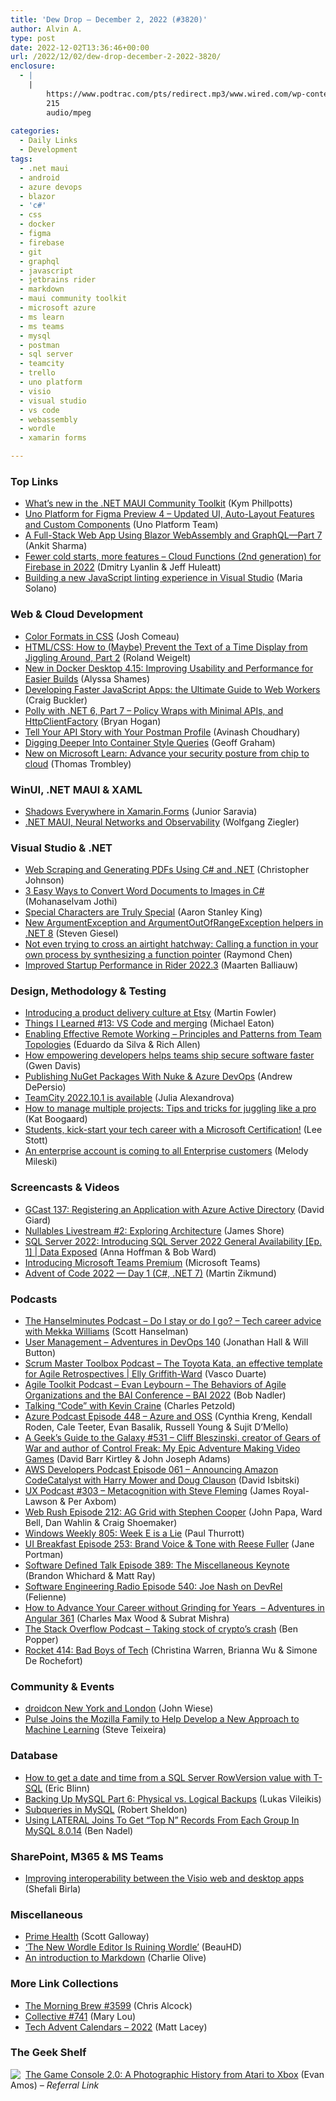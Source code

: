 ```yaml
---
title: 'Dew Drop – December 2, 2022 (#3820)'
author: Alvin A.
type: post
date: 2022-12-02T13:36:46+00:00
url: /2022/12/02/dew-drop-december-2-2022-3820/
enclosure:
  - |
    |
        https://www.podtrac.com/pts/redirect.mp3/www.wired.com/wp-content/uploads/2022/12/geeksguide531final.mp3
        215
        audio/mpeg
        
categories:
  - Daily Links
  - Development
tags:
  - .net maui
  - android
  - azure devops
  - blazor
  - 'c#'
  - css
  - docker
  - figma
  - firebase
  - git
  - graphql
  - javascript
  - jetbrains rider
  - markdown
  - maui community toolkit
  - microsoft azure
  - ms learn
  - ms teams
  - mysql
  - postman
  - sql server
  - teamcity
  - trello
  - uno platform
  - visio
  - visual studio
  - vs code
  - webassembly
  - wordle
  - xamarin forms

---
```

### <a name="top"></a>Top Links

  * <a href="https://devblogs.microsoft.com/dotnet/whats-new-in-the-dotnet-maui-community-toolkit/" target="_blank" rel="noopener">What’s new in the .NET MAUI Community Toolkit</a> (Kym Phillpotts)
  * <a href="https://platform.uno/blog/uno-platform-for-figma-preview-4-updated-ui-auto-layout-features-and-custom-components/" target="_blank" rel="noopener">Uno Platform for Figma Preview 4 – Updated UI, Auto-Layout Features and Custom Components</a> (Uno Platform Team)
  * <a href="https://www.syncfusion.com/blogs/post/a-full-stack-web-app-using-blazor-webassembly-and-graphql-part-7.aspx?utm_source=alvinashcraft&utm_medium=email&utm_campaign=alvinashcraft_blog_edmdec22" target="_blank" rel="noopener">A Full-Stack Web App Using Blazor WebAssembly and GraphQL—Part 7</a> (Ankit Sharma)
  * <a href="https://firebase.blog/posts/2022/12/cloud-functions-firebase-v2" target="_blank" rel="noopener">Fewer cold starts, more features &#8211; Cloud Functions (2nd generation) for Firebase in 2022</a> (Dmitry Lyanlin & Jeff Huleatt)
  * <a href="https://devblogs.microsoft.com/visualstudio/building-a-new-javascript-linting-experience-in-visual-studio/" target="_blank" rel="noopener">Building a new JavaScript linting experience in Visual Studio</a> (Maria Solano)



### <a name="web"></a>Web & Cloud Development

  * <a href="https://www.joshwcomeau.com/css/color-formats/" target="_blank" rel="noopener">Color Formats in CSS</a> (Josh Comeau)
  * <a href="https://weblogs.asp.net:443/rweigelt/html-css-how-to-maybe-prevent-the-text-of-a-time-display-from-jiggling-around-part-2" target="_blank" rel="noopener">HTML/CSS: How to (Maybe) Prevent the Text of a Time Display from Jiggling Around, Part 2</a> (Roland Weigelt)
  * <a href="https://www.docker.com/blog/docker-desktop-4-15-improved-usability-and-performance/" target="_blank" rel="noopener">New in Docker Desktop 4.15: Improving Usability and Performance for Easier Builds</a> (Alyssa Shames)
  * <a href="https://www.sitepoint.com/developing-faster-javascript-apps-the-ultimate-guide-to-web-workers/?utm_source=rss" target="_blank" rel="noopener">Developing Faster JavaScript Apps: the Ultimate Guide to Web Workers</a> (Craig Buckler)
  * <a href="https://nodogmablog.bryanhogan.net/2022/12/polly-with-net-6-part-7-policy-wraps-with-minimal-apis-and-httpclientfactory/" target="_blank" rel="noopener">Polly with .NET 6, Part 7 &#8211; Policy Wraps with Minimal APIs, and HttpClientFactory</a> (Bryan Hogan)
  * <a href="https://blog.postman.com/tell-your-api-story-with-your-postman-profile/" target="_blank" rel="noopener">Tell Your API Story with Your Postman Profile</a> (Avinash Choudhary)
  * <a href="https://css-tricks.com/digging-deeper-into-container-style-queries/" target="_blank" rel="noopener">Digging Deeper Into Container Style Queries</a> (Geoff Graham)
  * <a href="https://techcommunity.microsoft.com/t5/windows-it-pro-blog/new-on-microsoft-learn-advance-your-security-posture-from-chip/ba-p/3688359" target="_blank" rel="noopener">New on Microsoft Learn: Advance your security posture from chip to cloud</a> (Thomas Trombley)



### <a name="silverlight"></a>WinUI, .NET MAUI & XAML

  * <a href="https://trailheadtechnology.com/shadows-everywhere-in-xamarin-forms/" target="_blank" rel="noopener">Shadows Everywhere in Xamarin.Forms</a> (Junior Saravia)
  * <a href="https://wolfgang-ziegler.com/blog/maui-neuralnetworks-observability" target="_blank" rel="noopener">.NET MAUI, Neural Networks and Observability</a> (Wolfgang Ziegler)



### <a name="dotnet"></a>Visual Studio & .NET

  * <a href="https://www.thatamazingprogrammer.com/web-scraping-and-generating-pdfs-using-csharp-and-net" target="_blank" rel="noopener">Web Scraping and Generating PDFs Using C# and .NET</a> (Christopher Johnson)
  * <a href="https://www.syncfusion.com/blogs/post/convert-word-documents-to-images-in-csharp.aspx?utm_source=alvinashcraft&utm_medium=email&utm_campaign=alvinashcraft_blog_edmdec22" target="_blank" rel="noopener">3 Easy Ways to Convert Word Documents to Images in C#</a> (Mohanaselvam Jothi)
  * <a href="https://www.aaronstanleyking.com/2022/12/special-characters-are-truly-special.html" target="_blank" rel="noopener">Special Characters are Truly Special</a> (Aaron Stanley King)
  * <a href="https://steven-giesel.com/blogPost/f4bc6fcc-5691-4f72-b9bb-75aeeb59230a" target="_blank" rel="noopener">New ArgumentException and ArgumentOutOfRangeException helpers in .NET 8</a> (Steven Giesel)
  * <a href="https://devblogs.microsoft.com/oldnewthing/20221201-46/?p=107528" target="_blank" rel="noopener">Not even trying to cross an airtight hatchway: Calling a function in your own process by synthesizing a function pointer</a> (Raymond Chen)
  * <a href="https://blog.jetbrains.com/dotnet/2022/12/01/improved-startup-performance-in-rider-2022-3/" target="_blank" rel="noopener">Improved Startup Performance in Rider 2022.3</a> (Maarten Balliauw)



### <a name="design"></a>Design, Methodology & Testing

  * <a href="https://martinfowler.com/articles/bottlenecks-of-scaleups/etsy-product-delivery-culture.html" target="_blank" rel="noopener">Introducing a product delivery culture at Etsy</a> (Martin Fowler)
  * <a href="https://samestuffdifferentday.net/2022/12/01/things-i-learned-13/" target="_blank" rel="noopener">Things I Learned #13: VS Code and merging</a> (Michael Eaton)
  * <a href="https://www.infoq.com/articles/remote-working-team-topologies/" target="_blank" rel="noopener">Enabling Effective Remote Working &#8211; Principles and Patterns from Team Topologies</a> (Eduardo da Silva & Rich Allen)
  * <a href="https://github.blog/2022-12-01-how-empowering-developers-helps-teams-ship-secure-software-faster/" target="_blank" rel="noopener">How empowering developers helps teams ship secure software faster</a> (Gwen Davis)
  * <a href="https://blog.depersio.net/post/697738122173317120/publishing-nuget-packages-with-nuke-azure-devops" target="_blank" rel="noopener">Publishing NuGet Packages With Nuke & Azure DevOps</a> (Andrew DePersio)
  * <a href="https://blog.jetbrains.com/teamcity/2022/12/teamcity-2022-10-1-is-available/" target="_blank" rel="noopener">TeamCity 2022.10.1 is available</a> (Julia Alexandrova)
  * <a href="https://blog.trello.com/how-to-manage-multiple-projects" target="_blank" rel="noopener">How to manage multiple projects: Tips and tricks for juggling like a pro</a> (Kat Boogaard)
  * <a href="https://techcommunity.microsoft.com/t5/educator-developer-blog/students-kick-start-your-tech-career-with-a-microsoft/ba-p/3688548" target="_blank" rel="noopener">Students, kick-start your tech career with a Microsoft Certification!</a> (Lee Stott)
  * <a href="https://github.blog/2022-12-01-an-enterprise-account-is-coming-to-all-enterprise-customers/" target="_blank" rel="noopener">An enterprise account is coming to all Enterprise customers</a> (Melody Mileski)



### <a name="videos"></a>Screencasts & Videos

  * <a href="https://davidgiard.com/gcast-137-registering-an-application-with-azure-active-directory" target="_blank" rel="noopener">GCast 137: Registering an Application with Azure Active Directory</a> (David Giard)
  * <a href="https://www.jamesshore.com/v2/projects/nullables-livestream/2-exploring-architecture" target="_blank" rel="noopener">Nullables Livestream #2: Exploring Architecture</a> (James Shore)
  * <a href="http://www.youtube.com/watch?v=7bV516JfVLs" target="_blank" rel="noopener">SQL Server 2022: Introducing SQL Server 2022 General Availability [Ep. 1] | Data Exposed</a> (Anna Hoffman & Bob Ward)
  * <a href="http://www.youtube.com/watch?v=uGTF4b53A0o" target="_blank" rel="noopener">Introducing Microsoft Teams Premium</a> (Microsoft Teams)
  * <a href="http://www.youtube.com/watch?v=ruPVnlfIwxo" target="_blank" rel="noopener">Advent of Code 2022 — Day 1 (C#, .NET 7)</a> (Martin Zikmund)



### <a name="podcasts"></a>Podcasts

  * <a href="https://www.hanselminutes.com/869/do-i-stay-or-do-i-go-tech-career-advice-with-mekka-williams" target="_blank" rel="noopener">The Hanselminutes Podcast &#8211; Do I stay or do I go? &#8211; Tech career advice with Mekka Williams</a> (Scott Hanselman)
  * <a href="https://topenddevs.com/podcasts/adventures-in-devops/episodes/user-management-devops-140" target="_blank" rel="noopener">User Management &#8211; Adventures in DevOps 140</a> (Jonathan Hall & Will Button)
  * <a href="https://scrummastertoolbox.libsyn.com/the-toyota-kata-an-effective-template-for-agile-retrospectives-elly-griffith-ward" target="_blank" rel="noopener">Scrum Master Toolbox Podcast &#8211; The Toyota Kata, an effective template for Agile Retrospectives | Elly Griffith-Ward</a> (Vasco Duarte)
  * <a href="https://agiletoolkit.libsyn.com/evan-leybourn-the-behaviors-of-agile-organizations-and-the-bai-conference-bai-2022" target="_blank" rel="noopener">Agile Toolkit Podcast &#8211; Evan Leybourn &#8211; The Behaviors of Agile Organizations and the BAI Conference &#8211; BAI 2022</a> (Bob Nadler)
  * <a href="https://www.charlespetzold.com/blog/2022/12/Talking-Code-with-Kevin-Craine.html" target="_blank" rel="noopener">Talking “Code” with Kevin Craine</a> (Charles Petzold)
  * <a href="http://azpodcast.azurewebsites.net/post/Episode-448-Azure-and-OSS" target="_blank" rel="noopener">Azure Podcast Episode 448 &#8211; Azure and OSS</a> (Cynthia Kreng, Kendall Roden, Cale Teeter, Evan Basalik, Russell Young & Sujit D&#8217;Mello)
  * <a href="https://www.podtrac.com/pts/redirect.mp3/www.wired.com/wp-content/uploads/2022/12/geeksguide531final.mp3" target="_blank" rel="noopener">A Geek&#8217;s Guide to the Galaxy #531 &#8211; Cliff Bleszinski, creator of Gears of War and author of Control Freak: My Epic Adventure Making Video Games</a> (David Barr Kirtley & John Joseph Adams)
  * <a href="https://soundcloud.com/awsdevelopers/episode-061-announcing-amazon-codecatalyst-with-harry-mower-and-doug-clauson" target="_blank" rel="noopener">AWS Developers Podcast Episode 061 &#8211; Announcing Amazon CodeCatalyst with Harry Mower and Doug Clauson</a> (David Isbitski)
  * <a href="https://uxpodcast.com/303-metacognition-steve-fleming/" target="_blank" rel="noopener">UX Podcast #303 &#8211; Metacognition with Steve Fleming</a> (James Royal-Lawson & Per Axbom)
  * <a href="https://www.webrush.io/episodes/episode-212-ag-grid-with-stephen-cooper" target="_blank" rel="noopener">Web Rush Episode 212: AG Grid with Stephen Cooper</a> (John Papa, Ward Bell, Dan Wahlin & Craig Shoemaker)
  * <a href="https://www.thurrott.com/podcasts/windows-weekly/276514/windows-weekly-805-week-e-is-a-lie" target="_blank" rel="noopener">Windows Weekly 805: Week E is a Lie</a> (Paul Thurrott)
  * <a href="http://www.uibreakfast.com/podcast" target="_blank" rel="noopener">UI Breakfast Episode 253: Brand Voice & Tone with Reese Fuller</a> (Jane Portman)
  * <a href="https://www.softwaredefinedtalk.com/389" target="_blank" rel="noopener">Software Defined Talk Episode 389: The Miscellaneous Keynote</a> (Brandon Whichard & Matt Ray)
  * <a href="http://se-radio.net/episode-540-joe-nash-on-devrel" target="_blank" rel="noopener">Software Engineering Radio Episode 540: Joe Nash on DevRel</a> (Felienne)
  * <a href="https://topenddevs.com/podcasts/adventures-in-angular/episodes/how-to-advance-your-career-without-grinding-for-years-aia-361" target="_blank" rel="noopener">How to Advance Your Career without Grinding for Years&nbsp; &#8211; Adventures in Angular 361</a> (Charles Max Wood & Subrat Mishra)
  * <a href="https://stackoverflow.blog/2022/12/02/taking-stock-of-cryptos-crash/" target="_blank" rel="noopener">The Stack Overflow Podcast &#8211; Taking stock of crypto’s crash</a> (Ben Popper)
  * <a href="http://relay.fm/rocket/414" target="_blank" rel="noopener">Rocket 414: Bad Boys of Tech</a> (Christina Warren, Brianna Wu & Simone De Rochefort)



### <a name="events"></a>Community & Events

  * <a href="https://devblogs.microsoft.com/surface-duo/droidcon-new-york-london-2022/" target="_blank" rel="noopener">droidcon New York and London</a> (John Wiese)
  * <a href="https://blog.mozilla.org/en/mozilla/pulse-joins-the-mozilla-family/" target="_blank" rel="noopener">Pulse Joins the Mozilla Family to Help Develop a New Approach to Machine Learning</a> (Steve Teixeira)



### <a name="sql"></a>Database

  * <a href="https://www.mssqltips.com/sqlservertip/7477/how-to-get-time-from-rowversion-t-sql/" target="_blank" rel="noopener">How to get a date and time from a SQL Server RowVersion value with T-SQL</a> (Eric Blinn)
  * <a href="https://www.red-gate.com/simple-talk/blogs/backing-up-mysql-part-6-physical-vs-logical-backups/" target="_blank" rel="noopener">Backing Up MySQL Part 6: Physical vs. Logical Backups</a> (Lukas Vileikis)
  * <a href="https://www.red-gate.com/simple-talk/databases/mysql/subqueries-in-mysql/" target="_blank" rel="noopener">Subqueries in MySQL</a> (Robert Sheldon)
  * <a href="https://www.bennadel.com/blog/4362-using-lateral-joins-to-get-top-n-records-from-each-group-in-mysql-8-0-14.htm" target="_blank" rel="noopener">Using LATERAL Joins To Get &#8220;Top N&#8221; Records From Each Group In MySQL 8.0.14</a> (Ben Nadel)



### <a name="sp"></a>SharePoint, M365 & MS Teams

  * <a href="https://techcommunity.microsoft.com/t5/microsoft-365-blog/improving-interoperability-between-the-visio-web-and-desktop/ba-p/3686586" target="_blank" rel="noopener">Improving interoperability between the Visio web and desktop apps</a> (Shefali Birla)



### <a name="misc"></a>Miscellaneous

  * <a href="https://www.profgalloway.com/prime-health/" target="_blank" rel="noopener">Prime Health</a> (Scott Galloway)
  * <a href="https://games.slashdot.org/story/22/12/01/0354232/the-new-wordle-editor-is-ruining-wordle?utm_source=rss1.0mainlinkanon&utm_medium=feed" target="_blank" rel="noopener">&#8216;The New Wordle Editor Is Ruining Wordle&#8217;</a> (BeauHD)
  * <a href="https://blog.scottlogic.com/2022/12/01/an-introduction-to-markdown.html" target="_blank" rel="noopener">An introduction to Markdown</a> (Charlie Olive)



### <a name="links"></a>More Link Collections

  * <a href="https://blog.cwa.me.uk/2022/12/02/the-morning-brew-3599/" target="_blank" rel="noopener">The Morning Brew #3599</a> (Chris Alcock)
  * <a href="https://tympanus.net/codrops/collective/collective-741/" target="_blank" rel="noopener">Collective #741</a> (Mary Lou)
  * <a href="https://www.mrlacey.com/2022/12/tech-advent-calendars-2022.html" target="_blank" rel="noopener">Tech Advent Calendars &#8211; 2022</a> (Matt Lacey)



### <a name="shelf"></a>The Geek Shelf

<a href="https://www.amazon.com/dp/1718500602/?tag=amavin-20" target="_blank" rel="noopener"><img decoding="async" align="left" style="margin: 0px 4px 0px 0px; border: 0px currentcolor; border-image: none; float: left; display: inline; background-image: none;" src="https://m.media-amazon.com/images/I/41KowpzHAaL._SS135_.jpg" border="0" /></a>&nbsp;<a href="https://www.amazon.com/dp/1718500602/?tag=amavin-20" target="_blank" rel="noopener">The Game Console 2.0: A Photographic History from Atari to Xbox</a> (Evan Amos) _&#8211; Referral Link_